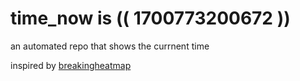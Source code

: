 # time_now is (( 1700773200672 ))

an automated repo that shows the currnent time

inspired by [breakingheatmap](https://github.com/breakingheatmap/breakingheatmap)